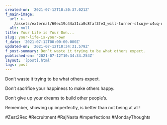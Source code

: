 ```yaml
---
created-on: '2021-07-12T10:30:37.021Z'
f_main-image:
  url: >-
    /assets/external/60ec19c44a31ca0c8faf3fe3_will-turner-sfxujw-x4uq-unsplash.jpg
  alt: null
title: Your Life is Your Own...
slug: your-life-is-your-own
f_date: '2021-07-12T00:00:00.000Z'
updated-on: '2021-07-12T10:34:31.579Z'
f_post-summary: Don’t waste it trying to be what others expect.
published-on: '2021-07-12T10:34:34.254Z'
layout: '[post].html'
tags: post
---
```


Don’t waste it trying to be what others expect.

Don’t sacrifice your happiness to make others happy.

Don’t give up your dreams to build other people’s.

Remember, showing up imperfectly, is better than not being at all!

#Zest2Rec #Recruitment #RajNasta #imperfections #MondayThoughts

‍
